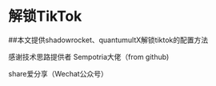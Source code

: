 # 解锁TikTok
##本文提供shadowrocket、quantumultX解锁tiktok的配置方法

感谢技术思路提供者
Sempotria大佬（from github)

share爱分享（Wechat公众号）
